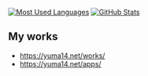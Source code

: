 [![Most Used Languages](http://github-profile-summary-cards.vercel.app/api/cards/most-commit-language?username=yuma140902&theme=github)](#)
[![GitHub Stats](http://github-profile-summary-cards.vercel.app/api/cards/stats?username=yuma140902&theme=github)](#)

## My works

- <https://yuma14.net/works/>
- <https://yuma14.net/apps/>
